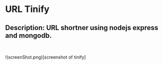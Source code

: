 # URL Tinify
## Description: URL shortner using nodejs express and mongodb.
<br>

!(screenShot.png)[screenshot of tinify]
